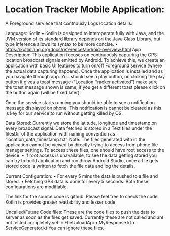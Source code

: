 # Location Tracker Mobile Application:
A Foreground serviece that contnously Logs location details.

Language: Kotlin 
•	Kotlin is designed to interoperate fully with Java, and the JVM version of its standard library depends on the Java Class Library, but type inference allows its syntax to be more concise.
•	https://kotlinlang.org/docs/reference/android-overview.html
App Description:
This application focuses on continuously capturing the GPS location broadcast signals emitted by Android. To achieve this, we create an application with basic UI features to turn on/off Foreground service (where the actual data capturing happens).
Once the application is installed and as you navigate through app. You should see a play button, on clicking the play button it gives a toast message (“Location Tracker activated”) make sure the toast message shown is same, if you get a different toast please click on the button again (will be fixed later). 

Once the service starts running you should be able to see a notification message displayed on phone. This notification is cannot be cleared as this is key for our service to run without getting killed by OS.

Data Stored:
Currently we store the latitude, longitude and timestamp on every broadcast signal. 
Data fetched is stored in a Text files under the filesDir of the application with naming convention as “location_data_timestamp.txt”
 Note: The files generated with in the application cannot be viewed by directly trying to access from phone file manager settings. To access these files, one should have root access to the device.
•	If root access is unavailable, to see the data getting stored you can try to build application and run throw Android Studio, once a file gets stored code is written to fetch the file data and log the details. 

Current Configuration:
•	For every 5 mins the data is pushed to a file and stored. 
•	Fetching GPS data is done for every 5 seconds.
Both these configurations are modifiable. 

The link for the source code is github.
Please feel free to check the code, Kotlin is provides greater readability and lesser code.

Uncalled/Future Code files:
These are the code files to push the data to server as soon as the files get saved. Currently these are not called and are not tested completely yet.
•	FlieUploadApi
•	MyResponse.kt
•	ServiceGenerator.kt
You can ignore these files.

